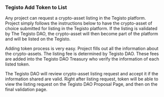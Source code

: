 ﻿### Tegisto Add Token to List

Any project can request a crypto-asset listing in the Tegisto platform. Project simply follows the instructions below to have the crypto-asset of choice submitted for listing in the Tegisto platform. If the listing is validated by The Tegisto DAO, the crypto-asset will then become part of the platform and will be listed on the Tegisto.

Adding token process is very easy. Project fills out all the information about the crypto-assets. The listing fee is determined by Tegisto DAO. These fees are added into the Tegisto DAO Treasury who verify the information of each listed token.

The Tegisto DAO will review crypto-asset listing request and accept it if the information shared are valid. Right after listing request, token will be able to view the listing request on the Tegisto DAO Proposal Page, and then on the final validation page.
